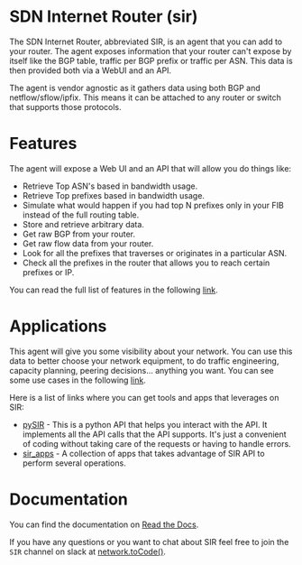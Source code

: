 SDN Internet Router (sir)
=========================

The SDN Internet Router, abbreviated SIR, is an agent that you can add to your router. The agent exposes information that your router can't expose by itself like the BGP table, traffic per BGP prefix or traffic per ASN. This data is then provided both via a WebUI and an API.

The agent is vendor agnostic as it gathers data using both BGP and netflow/sflow/ipfix. This means it can be attached to any router or switch that supports those protocols.

Features
========

The agent will expose a Web UI and an API that will allow you do things like:

* Retrieve Top ASN's based in bandwidth usage.
* Retrieve Top prefixes based in bandwidth usage.
* Simulate what would happen if you had top N prefixes only in your FIB instead of the full routing table.
* Store and retrieve arbitrary data.
* Get raw BGP from your router.
* Get raw flow data from your router.
* Look for all the prefixes that traverses or originates in a particular ASN.
* Check all the prefixes in the router that allows you to reach certain prefixes or IP.

You can read the full list of features in the following [link](http://sdn-internet-router-sir.readthedocs.org/en/latest/features/index.html).

Applications
============

This agent will give you some visibility about your network. You can use this data to better choose your network equipment, to do traffic engineering, capacity planning, peering decisions... anything you want. You can see some use cases in the following [link](http://sdn-internet-router-sir.readthedocs.org/en/latest/use_cases/index.html).

Here is a list of links where you can get tools and apps that leverages on SIR:

* [pySIR](https://github.com/dbarrosop/pySIR) - This is a python API that helps you interact with the API. It implements all the API calls that the API supports. It's just a convenient of coding without taking care of the requests or having to handle errors.
* [sir_apps](https://github.com/dbarrosop/sir_apps) - A collection of apps that takes advantage of SIR API to perform several operations.

Documentation
=============

You can find the documentation on [Read the Docs](http://sdn-internet-router-sir.readthedocs.org/en/latest/).

If you have any questions or you want to chat about SIR feel free to join the ``SIR`` channel on slack at [network.toCode()](https://networktocode.herokuapp.com/).
